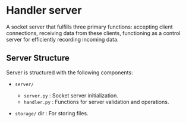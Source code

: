 # Handler server

A socket server that fulfills three primary functions: accepting client connections, receiving data from these clients, functioning as a control server for efficiently recording incoming data.

## Server Structure

Server is structured with the following components:

- `server/`
  - `server.py`  :  Socket server initialization.
  - `handler.py` :  Functions for server validation and operations.

- `storage/` dir : For storing files.